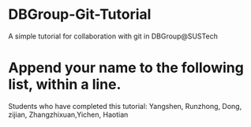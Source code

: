 # DBGroup-Git-Tutorial
A simple tutorial for collaboration with git in DBGroup@SUSTech

# Append your name to the following list, within a line.

Students who have completed this tutorial: Yangshen, Runzhong, Dong, zijian, Zhangzhixuan,Yichen, Haotian

